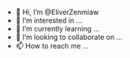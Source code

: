 - 👋 Hi, I’m @EliverZenmiaw
- 👀 I’m interested in ...
- 🌱 I’m currently learning ...
- 💞️ I’m looking to collaborate on ...
- 📫 How to reach me ...

<!---
EliverZenmiaw/EliverZenmiaw is a ✨ special ✨ repository because its `README.md` (this file) appears on your GitHub profile.
You can click the Preview link to take a look at your changes.
--->
